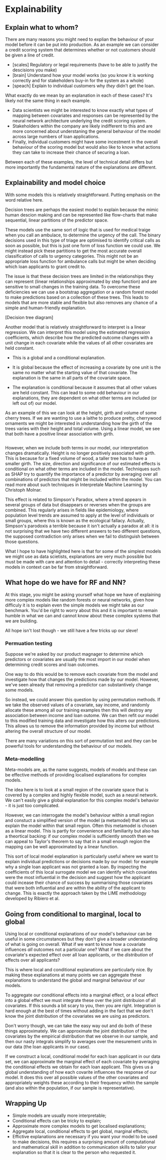 # Explainability 

## Explain what to whom?

There are many reasons you might need to explian the behaviour of your model before it can be put into production. As an example we can consider a credit scoring system that determines whether or not customers should be given a line of credit.

- [scales] Regulatory or legal requirements (have to be able to justify the descisions you make)
- [brain]  Understand how your model works (so you know it is working correctly and for stakeholders buy-in for the system as a whole)
- [speach] Explain to individual customers why _they_ didn't get the loan. 

What exactly do we mean by an explanation in each of these cases? It's likely not the same thing in each example. 
- Data scientists we might be interested to know exactly what types of mapping between covariates and responses can be represented by the neural network architecture underlying the credit scoring system. 
- Stakeholders within the company are likely indifferent to this and are more concerned about understaning the general behaviour of the model across large numbers of loan applications. 
- Finally, individual customers might have some incestment in the overall behaviour of the scoring model but would also like to know what actions they can take to increase their chance of securing a loan. 

Between each of these examples, the level of technical detail differs but more importantly the fundamental nature of the explanations are different.

## Explainability and model choice 

With some models this is relatively straightforward. Putting emphasis on the word relative here. 

Decision trees are perhaps the easiest model to explain because the mimic human descion making and can be represented like flow-charts that make sequential, linear partitions of the predictor space.

These models use the same sort of logic that is used for medical traige when you call an ambulace, to determine the urgency of the call. The binary decisions used in this type of triage are optimised to identify critical calls as soon as possible, but this is just one form of loss function we could use. We might instead pick these partitions to get the most accurate overall classification of calls to urgency categories. This might not be an appropriate loss function for ambulance calls but might be when deciding which loan applicants to grant credit to.

The issue is that these decision trees are limited in the relationships they can represent (linear relationships approximated by step function) and are sensitive to small changes in the training data. To overcome these deficiencies we can use a bootstrap aggregation or a random forest model to make predictions based on a collection of these trees. This leads to models that are more stable and flexible but also removes any chance of a simple and human-friendly explanation. 

[Decision tree diagram]

Another model that is relatively straightforward to interpret is a linear regression. We can interpret this model using the estimated regression coefficients, which describe how the predicted outcome changes with a unit change in each covariate while the values of all other covariates are held constant. 

- This is a global and a conditional explanation. 

- It is global because the effect of increasing a covariate by one unit is the same no matter what the starting value of that covariate. The explanation is the same in all parts of the covariate space. 

- The explanation is conditional because it assumes that all other values are held constant. This can lead to some odd behaviour in our explanations, they are dependent on what other terms are included (or left out of) our model. 

As an example of this we can look at the height, girth and volume of some cherry trees. If we are wanting to use a laithe to produce pretty, cherrywood ornaments we might be interested in understanding how the girth of the trees varies with their height and total volume. Using a linear model, we see that both have a positive linear association with girth. 

```{r}

```

However, when we include both terms in our model, our interpretation changes dramatically. Height is no longer positively associated with girth. This is because for a fixed volume of wood, a taller tree has to have a smaller girth. The size, direction and significance of our estimated effects is conditional on what other terms are included in the model. Techniques such as SHAP try to quantify the importance of a predictor by averaging over all combinations of predictors that might be included within the model. You can read more about such techniques in Interpretale Machine Learning by Christoph Molnar. 

This effect is related to Simpson's Paradox, where a trend appears in several groups of data but disappears or reverses when the groups are combined. This regularly arises in fields like epidemiology, where population level trends are assumed to apply at the level of individuals or small groups, where this is known as the ecological fallacy.  Actually, Simpson's parodoxis a terrible because it isn't actually a paradox at all: it is not surprising that we have two different answers to two different questions, the supposed contradiction only arises when we fail to distinguish between those questions. 

What I hope to have highlighted here is that for some of the simplest models we might use as data scietists, explanations are very much possible but must be made with care and attention to detail - correctly interpreting these models in context can be far from straightforward. 


## What hope do we have for RF and NN? 

At this stage, you might be asking yourself what hope we have of explaining more complex models like random forests or neural networks, given how difficuly it is to explain even the simple models we might take as our benchmark. You'd be right to worry about this and it is important to remain humble in what we can and cannot know about these complex systems that we are building. 

All hope isn't lost though - we still have a few tricks up our sleve! 

### Permuation testing 

Suppose we're asked by our product magnager to determine which predictors or covariates are usually the most import in our model when determining credit scores and loan outcomes.

One way to do this would be to remove each covariate from the model and investigate how that changes the predictions made by our model. However, we've seen already that removing a predictor can substantively change some models.  

So instead, we could answer this question by using permutation methods. If we take the observed values of a covariate, say income, and randomly allocate these among all our training examples then this will destroy any association between income and loan outome. We can then refit our model to this modified training data and investigate how this alters our predictions. This allows us to remove the information provided by income but without altering the overall structure of our model.  

There are many variations on this sort of permutation test and they can be powerful tools for understanding the behaviour of our models. 

### Meta-modelling 

Meta-models are, as the name suggests, models of models and these can be effective methods of providing localised explanations for complex models. 

The idea here is to look at a small region of the covariate space that is covered by a complex and highly flexible model, such as a neural network. We can't easily give a global explanation for this complex model's behavior - it is just too complicated. 

However, we can interrogate the model's behaviour within a small region and constuct a simplified version of the model (a metamodel) that lets us explain the model within that small region. Often this metamodel is chosen as a linear model. This is partly for convenience and familiarity but also has a theortical backing: if our complex model is sufficiently smooth then we can appeal to Taylor's theorem to say that in a small enough region the mapping can be well approximated by a linear function. 

This sort of local model explanation is particularly useful where we want to explain individual predictions or decisions made by our model: for example why a single loan applicant was not granted a loan. By inspecting the coefficients of this local surrogate model we can identify which covariates were the most influential in the decision and suggest how the applicant could incease their chance of success by summarising those covariates that were both influential and are within the ability of the applicant to change. This is exactly the approach taken by the LIME methodology developed by Ribiero et al. 

## Going from conditional to marginal, local to global 

Using local or conditional explanations of our model's behaviour can be useful in some circumstances but they don't give a broader understanding of what is going on overall. What if we want to know how a covariate influences _all_ outcomes not a particular one? What if we care about the covariate's expected effect over all loan applicants, or the _distribution_ of effects over all applicants? 

This is where local and conditional explanations are particularly nice. By making these explanations at many points we can aggregate these explanations to understand the global and marginal behaviour of our models. 

To aggregate our conditional effects into a marginal effect, or a local effect into a global effect we must integrate these over the joint distribuion of all covariates. If this sounds a bit scary to you, then you are right. Integration is hard enough at the best of times without adding in the fact that we don't know the joint distribution of the covariates we are using as predictors. 

Don't worry though, we can take the easy way out and do both of these things approximately. We can approximate the joint distribution of the covariates by the empirical distribution that we observe in our sample, and then our nasty integrals simplify to averages over the mesurement units in our data (the loan applicants in our case). 

If we construct a local, conditional model for each loan applicant in our data set, we can approximate the marginal effect of each covariate by averaging the conditional effects we obtain for each loan applicant. This gives us a global understanding of how each covarite influences the response of our model. It does this over all possible values of the other covariates and appropriately weights these according to their frequency within the sample (and also within the population, if our sample is representative). 

## Wrapping Up 

- Simple models are usually more interpretable;
- Conditional effects can be tricky to explain;
- Approximate more complex models to get localised explanations; 
- Aggregate local, conditional effects to get global, marginal effects;
- Effictive explanations are necessary if you want your model to be used to make decisions, this requires a surprising amount of computational and mathematical skill in addition to communication skills to tailor your explanation so that it is clear to the person who requested it.





